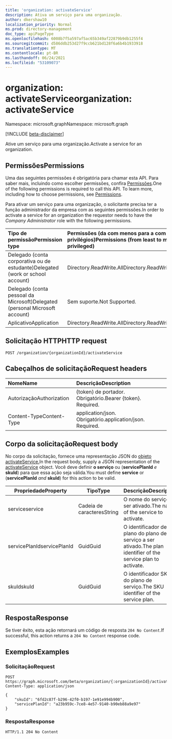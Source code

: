 ```yaml
---
title: 'organization: activateService'
description: Ativa um serviço para uma organização.
author: dkershaw10
localization_priority: Normal
ms.prod: directory-management
doc_type: apiPageType
ms.openlocfilehash: 6008b7f5a597af5ac65b349af22879b9db1255f4
ms.sourcegitcommit: d586ddb253d27f9ccb621bd128f6a6b4b1933918
ms.translationtype: MT
ms.contentlocale: pt-BR
ms.lasthandoff: 06/24/2021
ms.locfileid: "53109073"
---
```

# <a name="organization-activateservice"></a><span data-ttu-id="6f842-103">organization: activateService</span><span class="sxs-lookup"><span data-stu-id="6f842-103">organization: activateService</span></span>

<span data-ttu-id="6f842-104">Namespace: microsoft.graph</span><span class="sxs-lookup"><span data-stu-id="6f842-104">Namespace: microsoft.graph</span></span>

[!INCLUDE [beta-disclaimer](../../includes/beta-disclaimer.md)]

<span data-ttu-id="6f842-105">Ative um serviço para uma organização.</span><span class="sxs-lookup"><span data-stu-id="6f842-105">Activate a service for an organization.</span></span>

## <a name="permissions"></a><span data-ttu-id="6f842-106">Permissões</span><span class="sxs-lookup"><span data-stu-id="6f842-106">Permissions</span></span>
<span data-ttu-id="6f842-p101">Uma das seguintes permissões é obrigatória para chamar esta API. Para saber mais, incluindo como escolher permissões, confira [Permissões](/graph/permissions-reference).</span><span class="sxs-lookup"><span data-stu-id="6f842-p101">One of the following permissions is required to call this API. To learn more, including how to choose permissions, see [Permissions](/graph/permissions-reference).</span></span>

<span data-ttu-id="6f842-109">Para ativar um serviço para uma organização, o  solicitante precisa ter a função administrador da empresa com as seguintes permissões.</span><span class="sxs-lookup"><span data-stu-id="6f842-109">In order to activate a service for an organization the requestor needs to have the _Company Administrator_ role with the following permissions.</span></span>

|<span data-ttu-id="6f842-110">Tipo de permissão</span><span class="sxs-lookup"><span data-stu-id="6f842-110">Permission type</span></span>|<span data-ttu-id="6f842-111">Permissões (da com menos para a com mais privilégios)</span><span class="sxs-lookup"><span data-stu-id="6f842-111">Permissions (from least to most privileged)</span></span>|
| :--- | :--- |
| <span data-ttu-id="6f842-112">Delegado (conta corporativa ou de estudante)</span><span class="sxs-lookup"><span data-stu-id="6f842-112">Delegated (work or school account)</span></span> | <span data-ttu-id="6f842-113">Directory.ReadWrite.All</span><span class="sxs-lookup"><span data-stu-id="6f842-113">Directory.ReadWrite.All</span></span>|
| <span data-ttu-id="6f842-114">Delegado (conta pessoal da Microsoft)</span><span class="sxs-lookup"><span data-stu-id="6f842-114">Delegated (personal Microsoft account)</span></span> | <span data-ttu-id="6f842-115">Sem suporte.</span><span class="sxs-lookup"><span data-stu-id="6f842-115">Not Supported.</span></span> |
| <span data-ttu-id="6f842-116">Aplicativo</span><span class="sxs-lookup"><span data-stu-id="6f842-116">Application</span></span> | <span data-ttu-id="6f842-117">Directory.ReadWrite.All</span><span class="sxs-lookup"><span data-stu-id="6f842-117">Directory.ReadWrite.All</span></span>|


## <a name="http-request"></a><span data-ttu-id="6f842-118">Solicitação HTTP</span><span class="sxs-lookup"><span data-stu-id="6f842-118">HTTP request</span></span>

<!-- {
  "blockType": "ignored"
}
-->
``` http
POST /organization/{organizationId}/activateService
```

## <a name="request-headers"></a><span data-ttu-id="6f842-119">Cabeçalhos de solicitação</span><span class="sxs-lookup"><span data-stu-id="6f842-119">Request headers</span></span>
|<span data-ttu-id="6f842-120">Nome</span><span class="sxs-lookup"><span data-stu-id="6f842-120">Name</span></span>|<span data-ttu-id="6f842-121">Descrição</span><span class="sxs-lookup"><span data-stu-id="6f842-121">Description</span></span>|
|:---|:---|
|<span data-ttu-id="6f842-122">Autorização</span><span class="sxs-lookup"><span data-stu-id="6f842-122">Authorization</span></span>|<span data-ttu-id="6f842-p102">{token} de portador. Obrigatório.</span><span class="sxs-lookup"><span data-stu-id="6f842-p102">Bearer {token}. Required.</span></span>|
|<span data-ttu-id="6f842-125">Content-Type</span><span class="sxs-lookup"><span data-stu-id="6f842-125">Content-Type</span></span>|<span data-ttu-id="6f842-p103">application/json. Obrigatório.</span><span class="sxs-lookup"><span data-stu-id="6f842-p103">application/json. Required.</span></span>|

## <a name="request-body"></a><span data-ttu-id="6f842-128">Corpo da solicitação</span><span class="sxs-lookup"><span data-stu-id="6f842-128">Request body</span></span>
<span data-ttu-id="6f842-129">No corpo da solicitação, fornece uma representação JSON do [objeto activateService.](../resources/activateService.md)</span><span class="sxs-lookup"><span data-stu-id="6f842-129">In the request body, supply a JSON representation of the [activateService](../resources/activateService.md) object.</span></span>
<span data-ttu-id="6f842-130">Você deve definir **o serviço** ou (**servicePlanId** _e_ **skuId**) para que essa ação seja válida.</span><span class="sxs-lookup"><span data-stu-id="6f842-130">You must define **service** or (**servicePlanId** _and_ **skuId**) for this action to be valid.</span></span>

| <span data-ttu-id="6f842-131">Propriedade</span><span class="sxs-lookup"><span data-stu-id="6f842-131">Property</span></span>         | <span data-ttu-id="6f842-132">Tipo</span><span class="sxs-lookup"><span data-stu-id="6f842-132">Type</span></span>         | <span data-ttu-id="6f842-133">Descrição</span><span class="sxs-lookup"><span data-stu-id="6f842-133">Description</span></span>                           |
| ----------------- | ------------ | ------------------------------------- |
| <span data-ttu-id="6f842-134">service</span><span class="sxs-lookup"><span data-stu-id="6f842-134">service</span></span>| <span data-ttu-id="6f842-135">Cadeia de caracteres</span><span class="sxs-lookup"><span data-stu-id="6f842-135">String</span></span> | <span data-ttu-id="6f842-136">O nome do serviço a ser ativado.</span><span class="sxs-lookup"><span data-stu-id="6f842-136">The name of the service to activate.</span></span> |
| <span data-ttu-id="6f842-137">servicePlanId</span><span class="sxs-lookup"><span data-stu-id="6f842-137">servicePlanId</span></span> | <span data-ttu-id="6f842-138">Guid</span><span class="sxs-lookup"><span data-stu-id="6f842-138">Guid</span></span> | <span data-ttu-id="6f842-139">O identificador de plano do plano de serviço a ser ativado.</span><span class="sxs-lookup"><span data-stu-id="6f842-139">The plan identifier of the service plan to activate.</span></span> |
| <span data-ttu-id="6f842-140">skuId</span><span class="sxs-lookup"><span data-stu-id="6f842-140">skuId</span></span> | <span data-ttu-id="6f842-141">Guid</span><span class="sxs-lookup"><span data-stu-id="6f842-141">Guid</span></span> | <span data-ttu-id="6f842-142">O identificador SKU do plano de serviço.</span><span class="sxs-lookup"><span data-stu-id="6f842-142">The SKU identifier of the service plan.</span></span> |

## <a name="response"></a><span data-ttu-id="6f842-143">Resposta</span><span class="sxs-lookup"><span data-stu-id="6f842-143">Response</span></span>

<span data-ttu-id="6f842-144">Se tiver êxito, esta ação retornará um código de resposta `204 No Content`.</span><span class="sxs-lookup"><span data-stu-id="6f842-144">If successful, this action returns a `204 No Content` response code.</span></span>

## <a name="examples"></a><span data-ttu-id="6f842-145">Exemplos</span><span class="sxs-lookup"><span data-stu-id="6f842-145">Examples</span></span>

### <a name="request"></a><span data-ttu-id="6f842-146">Solicitação</span><span class="sxs-lookup"><span data-stu-id="6f842-146">Request</span></span>
<!-- {
  "blockType": "request",
  "name": "organization_activateservice"
}
-->
``` http
POST https://graph.microsoft.com/beta/organization/{:organizationId}/activateService
Content-Type: application/json

{
    "skuId": "6fd2c87f-b296-42f0-b197-1e91e994b900",
    "servicePlanId": "a23b959c-7ce8-4e57-9140-b90eb88a9e97"
}
```

### <a name="response"></a><span data-ttu-id="6f842-147">Resposta</span><span class="sxs-lookup"><span data-stu-id="6f842-147">Response</span></span>
<!-- {
  "blockType": "response",
  "truncated": true
}
-->
``` http
HTTP/1.1 204 No Content
```